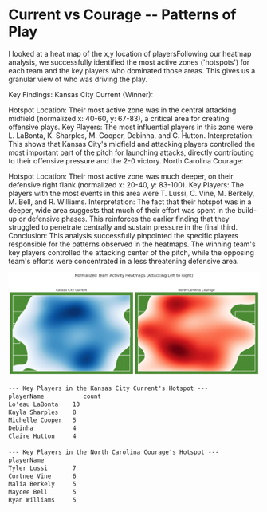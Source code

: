 # Current vs Courage -- Patterns of Play

I looked at a heat map of the x,y location of playersFollowing our heatmap analysis, we successfully identified the most active zones ('hotspots') for each team and the key players who dominated those areas. This gives us a granular view of who was driving the play.

Key Findings:
Kansas City Current (Winner):

Hotspot Location: Their most active zone was in the central attacking midfield (normalized x: 40-60, y: 67-83), a critical area for creating offensive plays.
Key Players: The most influential players in this zone were L. LaBonta, K. Sharples, M. Cooper, Debinha, and C. Hutton.
Interpretation: This shows that Kansas City's midfield and attacking players controlled the most important part of the pitch for launching attacks, directly contributing to their offensive pressure and the 2-0 victory.
North Carolina Courage:

Hotspot Location: Their most active zone was much deeper, on their defensive right flank (normalized x: 20-40, y: 83-100).
Key Players: The players with the most events in this area were T. Lussi, C. Vine, M. Berkely, M. Bell, and R. Williams.
Interpretation: The fact that their hotspot was in a deeper, wide area suggests that much of their effort was spent in the build-up or defensive phases. This reinforces the earlier finding that they struggled to penetrate centrally and sustain pressure in the final third.
Conclusion: This analysis successfully pinpointed the specific players responsible for the patterns observed in the heatmaps. The winning team's key players controlled the attacking center of the pitch, while the opposing team's efforts were concentrated in a less threatening defensive area.

![alt text](../download.png)

```
--- Key Players in the Kansas City Current's Hotspot ---
playerName           count
Lo'eau LaBonta    10
Kayla Sharples    8
Michelle Cooper   5
Debinha           4
Claire Hutton     4

--- Key Players in the North Carolina Courage's Hotspot ---
playerName
Tyler Lussi       7
Cortnee Vine      6
Malia Berkely     5
Maycee Bell       5
Ryan Williams     5
```